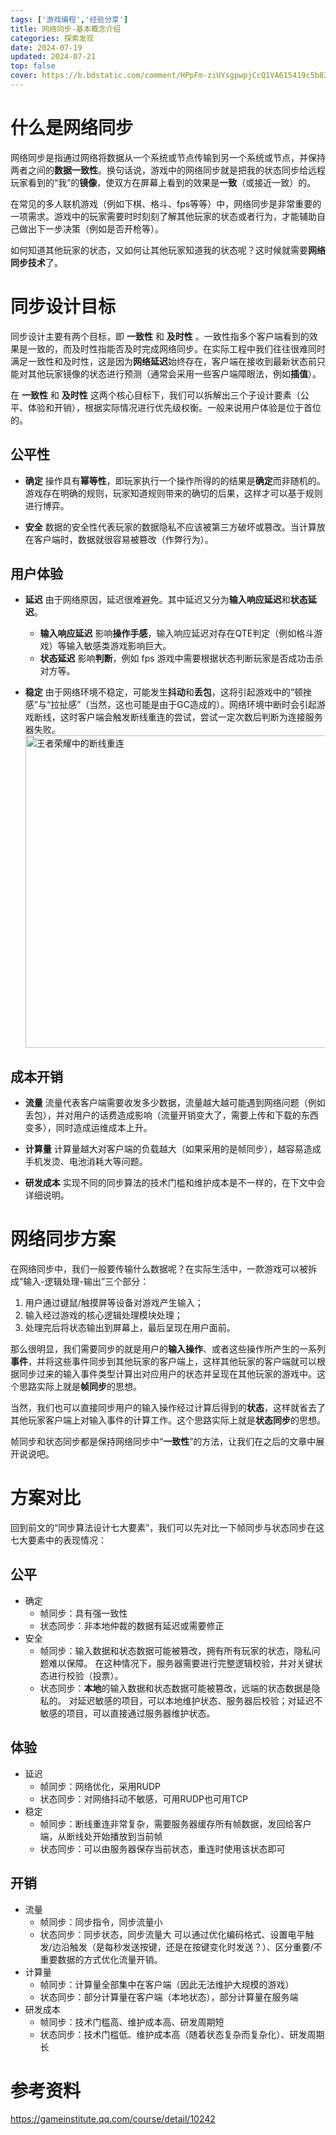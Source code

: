 ```yaml
---
tags: ['游戏编程','经验分享']
title: 网络同步-基本概念介绍
categories: 探索发现
date: 2024-07-19
updated: 2024-07-21
top: false
cover: https://b.bdstatic.com/comment/HPpFm-ziUYsgpwpjCcQ1VA615419c5b83e4781e089aeb58a330391.png
---
```


# 什么是网络同步
网络同步是指通过网络将数据从一个系统或节点传输到另一个系统或节点，并保持两者之间的**数据一致性**。换句话说，游戏中的网络同步就是把我的状态同步给远程玩家看到的“我”的**镜像**，使双方在屏幕上看到的效果是**一致**（或接近一致）的。

在常见的多人联机游戏（例如下棋、格斗、fps等等）中，网络同步是非常重要的一项需求。游戏中的玩家需要时时刻刻了解其他玩家的状态或者行为，才能辅助自己做出下一步决策（例如是否开枪等）。

如何知道其他玩家的状态，又如何让其他玩家知道我的状态呢？这时候就需要**网络同步技术**了。

# 同步设计目标
同步设计主要有两个目标，即 **一致性** 和 **及时性** 。一致性指多个客户端看到的效果是一致的，而及时性指能否及时完成网络同步。在实际工程中我们往往很难同时满足一致性和及时性，这是因为**网络延迟**始终存在，客户端在接收到最新状态前只能对其他玩家镜像的状态进行预测（通常会采用一些客户端障眼法，例如**插值**）。

在 **一致性** 和 **及时性** 这两个核心目标下，我们可以拆解出三个子设计要素（公平、体验和开销），根据实际情况进行优先级权衡。一般来说用户体验是位于首位的。

## 公平性
- **确定**
  操作具有**幂等性**，即玩家执行一个操作所得的的结果是**确定**而非随机的。游戏存在明确的规则，玩家知道规则带来的确切的后果，这样才可以基于规则进行博弈。

- **安全**
  数据的安全性代表玩家的数据隐私不应该被第三方破坏或篡改。当计算放在客户端时，数据就很容易被篡改（作弊行为）。

## 用户体验
- **延迟**
  由于网络原因，延迟很难避免。其中延迟又分为**输入响应延迟**和**状态延迟**。
  - **输入响应延迟**
    影响**操作手感**，输入响应延迟对存在QTE判定（例如格斗游戏）等输入敏感类游戏影响巨大。
  - **状态延迟**
    影响**判断**，例如 fps 游戏中需要根据状态判断玩家是否成功击杀对方等。

- **稳定**
  由于网络环境不稳定，可能发生**抖动**和**丢包**，这将引起游戏中的“顿挫感”与“拉扯感”（当然，这也可能是由于GC造成的）。网络环境中断时会引起游戏断线，这时客户端会触发断线重连的尝试，尝试一定次数后判断为连接服务器失败。
  <img src="https://b.bdstatic.com/comment/HPpFm-ziUYsgpwpjCcQ1VA3866dfa7b1f793c231aff80325679ebc.png" alt="王者荣耀中的断线重连" width=500 />

## 成本开销
- **流量**
  流量代表客户端需要收发多少数据，流量越大越可能遇到网络问题（例如丢包），并对用户的话费造成影响（流量开销变大了，需要上传和下载的东西变多），同时造成运维成本上升。

- **计算量**
  计算量越大对客户端的负载越大（如果采用的是帧同步），越容易造成手机发烫、电池消耗大等问题。

- **研发成本**
  实现不同的同步算法的技术门槛和维护成本是不一样的，在下文中会详细说明。

# 网络同步方案
在网络同步中，我们一般要传输什么数据呢？在实际生活中，一款游戏可以被拆成“输入-逻辑处理-输出”三个部分：

1. 用户通过键鼠/触摸屏等设备对游戏产生输入；
2. 输入经过游戏的核心逻辑处理模块处理；
3. 处理完后将状态输出到屏幕上，最后呈现在用户面前。

那么很明显，我们需要同步的就是用户的**输入操作**、或者这些操作所产生的一系列**事件**，并将这些事件同步到其他玩家的客户端上，这样其他玩家的客户端就可以根据同步过来的输入事件类型计算出对应用户的状态并呈现在其他玩家的游戏中。这个思路实际上就是**帧同步**的思想。

当然，我们也可以直接同步用户的输入操作经过计算后得到的**状态**，这样就省去了其他玩家客户端上对输入事件的计算工作。这个思路实际上就是**状态同步**的思想。

帧同步和状态同步都是保持网络同步中“**一致性**”的方法，让我们在之后的文章中展开说说吧。

# 方案对比
回到前文的“同步算法设计七大要素”，我们可以先对比一下帧同步与状态同步在这七大要素中的表现情况：

## **公平**
- 确定
    - 帧同步：具有强一致性
    - 状态同步：非本地仲裁的数据有延迟或需要修正
- 安全
    - 帧同步：输入数据和状态数据可能被篡改，拥有所有玩家的状态，隐私问题难以保障。
    在这种情况下，服务器需要进行完整逻辑校验，并对关键状态进行校验（投票）。
    - 状态同步：**本地**的输入数据和状态数据可能被篡改，远端的状态数据是隐私的。
    对延迟敏感的项目，可以本地维护状态、服务器后校验；对延迟不敏感的项目，可以直接通过服务器维护状态。

## **体验**
- 延迟
    - 帧同步：网络优化，采用RUDP
    - 状态同步：对网络抖动不敏感，可用RUDP也可用TCP
- 稳定
    - 帧同步：断线重连非常复杂，需要服务器缓存所有帧数据，发回给客户端，从断线处开始播放到当前帧
    - 状态同步：可以由服务器保存当前状态，重连时使用该状态即可

## **开销**
- 流量
    - 帧同步：同步指令，同步流量小
    - 状态同步：同步状态，同步流量大
    可以通过优化编码格式、设置电平触发/边沿触发（是每秒发送按键，还是在按键变化时发送？）、区分重要/不重要数据的方式优化流量开销。
- 计算量
    - 帧同步：计算量全部集中在客户端（因此无法维护大规模的游戏）
    - 状态同步：部分计算量在客户端（本地状态），部分计算量在服务端
- 研发成本
    - 帧同步：技术门槛高、维护成本高、研发周期短
    - 状态同步：技术门槛低、维护成本高（随着状态复杂而复杂化）、研发周期长


# 参考资料
https://gameinstitute.qq.com/course/detail/10242
